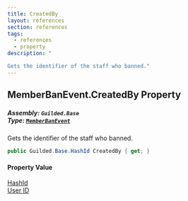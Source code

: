 ```yaml
---
title: CreatedBy
layout: references
section: references
tags:
  - references
  - property
description: "

Gets the identifier of the staff who banned."
---
```


## MemberBanEvent.CreatedBy Property
##### **Assembly:** `Guilded.Base`<br/>**Type:** [`MemberBanEvent`](MemberBanEvent 'Guilded.Base.Events.MemberBanEvent')

Gets the identifier of the staff who banned.

```csharp
public Guilded.Base.HashId CreatedBy { get; }
```

#### Property Value
[HashId](HashId 'Guilded.Base.HashId')  
[User ID](UserSummary.Id 'Guilded.Base.Users.UserSummary.Id')